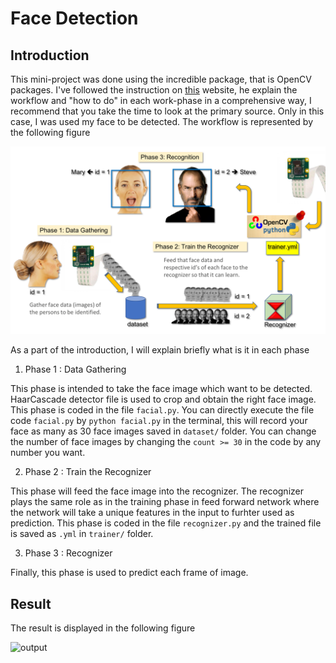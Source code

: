 # Face Detection

## Introduction

This mini-project was done using the incredible package, that is OpenCV packages. I've followed the instruction on [this](https://towardsdatascience.com/real-time-face-recognition-an-end-to-end-project-b738bb0f7348) website, he explain the workflow and "how to do" in each work-phase in a comprehensive way, I recommend that you take the time to look at the primary source. Only in this case, I was used my face to be detected. The workflow is represented by the following figure

![workflow](FaceRecogBlock.png)

As a part of the introduction, I will explain briefly what is it in each phase

1. Phase 1 : Data Gathering

This phase is intended to take the face image which want to be detected. HaarCascade detector file is used to crop and obtain the right face image. This phase is coded in the file `facial.py`. You can directly execute the file code `facial.py` by `python facial.py` in the terminal, this will record your face as many as 30 face images saved in `dataset/` folder. You can change the number of face images by changing the `count >= 30` in the code by any number you want.

2. Phase 2 : Train the Recognizer

This phase will feed the face image into the recognizer. The recognizer plays the same role as in the training phase in feed forward network where the network will take a unique features in the input to furhter used as prediction. This phase is coded in the file `recognizer.py` and the trained file is saved as `.yml` in `trainer/` folder.

3. Phase 3 : Recognizer

Finally, this phase is used to predict each frame of image.

## Result
The result is displayed in the following figure

![output](output.gif)
